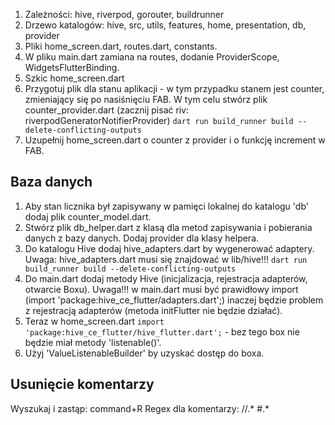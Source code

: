 1. Zależności: hive, riverpod, gorouter, buildrunner
2. Drzewo katalogów: hive, src, utils, features, home, presentation, db, provider
3. Pliki home_screen.dart, routes.dart, constants.
4. W pliku main.dart zamiana na routes, dodanie ProviderScope, WidgetsFlutterBinding.
5. Szkic home_screen.dart
6. Przygotuj plik dla stanu aplikacji - w tym przypadku stanem jest counter, zmieniający się po
   nasiśnięciu FAB. W tym celu stwórz plik counter_provider.dart (zacznij pisać riv:
   riverpodGeneratorNotifierProvider)
   `dart run build_runner build --delete-conflicting-outputs`
7. Uzupełnij home_screen.dart o counter z provider i o funkcję increment w FAB.

## Baza danych

1. Aby stan licznika był zapisywany w pamięci lokalnej do katalogu 'db' dodaj plik
   counter_model.dart.
2. Stwórz plik db_helper.dart z klasą dla metod zapisywania i pobierania danych z bazy danych. Dodaj
   provider dla klasy helpera.
3. Do katalogu Hive dodaj hive_adapters.dart by wygenerować adaptery. Uwaga: hive_adapters.dart musi
   się znajdować w lib/hive!!!
   `dart run build_runner build --delete-conflicting-outputs`
4. Do main.dart dodaj metody Hive (inicjalizacja, rejestracja adapterów, otwarcie Boxu). Uwaga!!! w
   main.dart musi być prawidłowy import (import 'package:hive_ce_flutter/adapters.dart';) inaczej
   będzie problem z rejestracją adapterów (metoda initFlutter nie będzie działać).
5. Teraz w home_screen.dart `import 'package:hive_ce_flutter/hive_flutter.dart';` - bez tego box nie
   będzie miał metody 'listenable()'.
6. Użyj 'ValueListenableBuilder' by uzyskać dostęp do boxa.

## Usunięcie komentarzy

Wyszukaj i zastąp: command+R
Regex dla komentarzy: \/\/.*  #.*